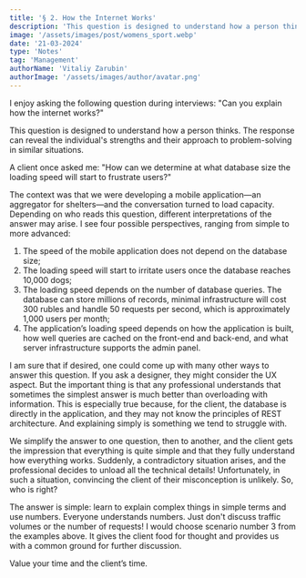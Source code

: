 ```yaml
---
title: '§ 2. How the Internet Works'
description: 'This question is designed to understand how a person thinks.'
image: '/assets/images/post/womens_sport.webp'
date: '21-03-2024'
type: 'Notes'
tag: 'Management'
authorName: 'Vitaliy Zarubin'
authorImage: '/assets/images/author/avatar.png'
---
```


I enjoy asking the following question during interviews:
"Can you explain how the internet works?"

This question is designed to understand how a person thinks. The response can reveal the individual's strengths and their approach to problem-solving in similar situations.

A client once asked me:
"How can we determine at what database size the loading speed will start to frustrate users?"

The context was that we were developing a mobile application—an aggregator for shelters—and the conversation turned to load capacity. Depending on who reads this question, different interpretations of the answer may arise. I see four possible perspectives, ranging from simple to more advanced:

1. The speed of the mobile application does not depend on the database size;
2. The loading speed will start to irritate users once the database reaches 10,000 dogs;
3. The loading speed depends on the number of database queries. The database can store millions of records, minimal infrastructure will cost 300 rubles and handle 50 requests per second, which is approximately 1,000 users per month;
4. The application’s loading speed depends on how the application is built, how well queries are cached on the front-end and back-end, and what server infrastructure supports the admin panel.

I am sure that if desired, one could come up with many other ways to answer this question. If you ask a designer, they might consider the UX aspect. But the important thing is that any professional understands that sometimes the simplest answer is much better than overloading with information. This is especially true because, for the client, the database is directly in the application, and they may not know the principles of REST architecture. And explaining simply is something we tend to struggle with.

We simplify the answer to one question, then to another, and the client gets the impression that everything is quite simple and that they fully understand how everything works. Suddenly, a contradictory situation arises, and the professional decides to unload all the technical details! Unfortunately, in such a situation, convincing the client of their misconception is unlikely. So, who is right?

The answer is simple: learn to explain complex things in simple terms and use numbers. Everyone understands numbers. Just don't discuss traffic volumes or the number of requests! I would choose scenario number 3 from the examples above. It gives the client food for thought and provides us with a common ground for further discussion.

Value your time and the client’s time.
